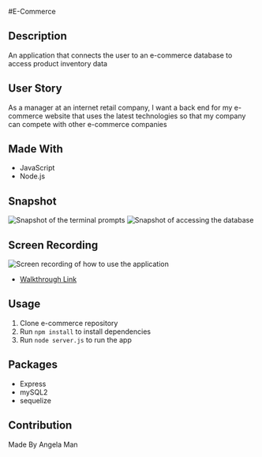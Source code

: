 #E-Commerce

## Description
An application that connects the user to an e-commerce database to access product inventory data

## User Story
As a manager at an internet retail company, I want a back end for my e-commerce website that uses the latest technologies so that my company can compete with other e-commerce companies

## Made With
* JavaScript
* Node.js

## Snapshot
![Snapshot of the terminal prompts](./images/.png)
![Snapshot of accessing the database](./images/.png)

## Screen Recording
![Screen recording of how to use the application](./images/e-commerce-demo.gif)
* [Walkthrough Link]()

## Usage
1. Clone e-commerce repository
2. Run <code>npm install</code> to install dependencies
3. Run <code>node server.js</code> to run the app

## Packages
* Express
* mySQL2
* sequelize

## Contribution
Made By Angela Man
